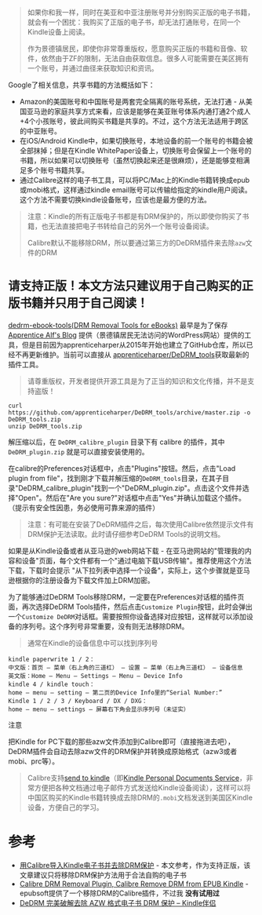 > 如果你和我一样，同时在美亚和中亚注册账号并分别购买正版的电子书籍，就会有一个困扰：我购买了正版的电子书，却无法打通账号，在同一个Kindle设备上阅读。
>
> 作为景德镇居民，即使你非常尊重版权，愿意购买正版的书籍和音像、软件，依然由于ZF的限制，无法自由获取信息。很多人可能需要在美区拥有一个账号，并通过曲径来获取知识和资讯。

Google了相关信息，共享书籍的方法概括如下：

* Amazon的美国账号和中国账号是两套完全隔离的账号系统，无法打通 - 从美国亚马逊的家庭共享方式来看，应该是能够在美亚账号体系内通打通2个成人+4个小孩账号，彼此间购买书籍是共享的。不过，这个方法无法适用于跨区的中亚账号。
* 在iOS/Android Kindle中，如果切换账号，本地设备的前一个账号的书籍会被全部抹掉；但是在Kindle WhitePaper设备上，切换账号会保留上一个账号的书籍，所以如果可以切换账号（虽然切换起来还是很麻烦），还是能够变相满足多个账号书籍共享。
* 通过Calibre这样的电子书工具，可以将PC/Mac上的Kindle书籍转换成epub或mobi格式，这样通过kindle email账号可以传输给指定的kindle用户阅读。这个方法不需要切换kindle设备账号，应该也是最方便的方法。

> 注意：Kindle的所有正版电子书都是有DRM保护的，所以即使你购买了书籍，也无法直接把电子书转给自己的另外一个账号设备阅读。
>
> Calibre默认不能移除DRM，所以要通过第三方的DeDRM插件来去除`azw`文件的DRM

# `请支持正版！本文方法只建议用于自己购买的正版书籍并只用于自己阅读！`

[dedrm-ebook-tools(DRM Removal Tools for eBooks)](https://github.com/psyrendust/dedrm-ebook-tools) 最早是为了保存 [Apprentice Alf's Blog](http://www.apprenticealf.wordpress.com/) 提供（景德镇居民无法访问的WordPress网站）提供的工具，但是目前因为apprenticeharper从2015年开始也建立了GitHub仓库，所以已经不再更新维护。当前可以直接从 [apprenticeharper/DeDRM_tools](https://github.com/apprenticeharper/DeDRM_tools)获取最新的插件工具。

> 请尊重版权，开发者提供开源工具是为了正当的知识和文化传播，并不是支持盗版！

```
curl https://github.com/apprenticeharper/DeDRM_tools/archive/master.zip -o DeDRM_tools.zip
unzip DeDRM_tools.zip
```

解压缩以后，在 `DeDRM_calibre_plugin` 目录下有 calibre 的插件，其中 `DeDRM_plugin.zip` 就是可以直接安装使用的。

在calibre的Preferences对话框中，点击"Plugins"按钮。然后，点击"Load plugin from file"，找到刚才下载并解压缩的`DeDRM_tools`目录，在其子目录"DeDRM_calibre_plugin"找到一个"DeDRM_plugin.zip"。点击这个文件并选择"Open"。然后在"Are you sure?"对话框中点击"Yes"并确认加载这个插件。（提示有安全性因患，务必使用可靠来源的插件）

> 注意：有可能在安装了DeDRM插件之后，每次使用Calibre依然提示文件有DRM保护无法读取。此时请仔细参考DeDRM Tools的说明文档。

如果是从Kindle设备或者从亚马逊的web网站下载 - 在亚马逊网站的"管理我的内容和设备"页面，每个文件都有一个"通过电脑下载USB传输"。推荐使用这个方法下载，下载时会提示 "从下拉列表中选择一个设备"，实际上，这个步骤就是亚马逊根据你的注册设备为下载文件加上DRM加密。

为了能够通过DeDRM Tools移除DRM，一定要在Preferences对话框的插件页面，再次选择DeDRM Tools插件，然后点击`Customize Plugin`按钮，此时会弹出一个`Customize DeDRM`对话框。需要按照你设备选择对应按钮，这样就可以添加设备的序列号。这个序列号非常重要，没有则无法移除DRM。

> 通常在Kindle的设备信息中可以找到序列号

```
kindle paperwrite 1 / 2：
中文版：首页 — 菜单（右上角的三道杠） — 设置 — 菜单（右上角三道杠） — 设备信息
英文版：Home — Menu — Settings — Menu — Device Info
kindle 4 / kindle touch：
home — menu — setting — 第二页的Device Info里的“Serial Number:”
Kindle 1 / 2 / 3 / Keyboard / DX / DXG：
home — menu — settings — 屏幕右下角会显示序列号（未证实）
```

注意

把Kindle for PC下载的那些azw文件添加到Calibre即可（直接拖进去吧），DeDRM插件会自动去除azw文件的DRM保护并转换成原始格式（azw3或者mobi、prc等）。

> Calibre支持[send to kindle](https://www.amazon.com/gp/sendtokindle)（即[Kindle Personal Documents Service](https://www.amazon.com/gp/help/customer/display.html?nodeId=200767340)，非常方便把各种文档通过电子邮件方式发送给Kindle设备阅读），这样可以将中国区购买的Kindle书籍转换成去除DRM的`.mobi`文档发送到美国区Kindle设备，方便自己的学习。

# 参考

* [用Calibre导入Kindle电子书并去除DRM保护](https://www.librehat.com/importing-kindle-books-with-calibre-and-remove-drm-protection/) - 本文参考，作为支持正版，该文章建议只将移除DRM保护方法用于合法自购的电子书
* [Calibre DRM Removal Plugin, Calibre Remove DRM from EPUB Kindle](http://www.epubsoft.com/calibre-drm-removal-calibre-remove-drm.html) - epubsoft提供了一个移除DRM的Calibre插件，不过我 **没有试用过**
* [DeDRM 完美破解去除 AZW 格式电子书 DRM 保护 – Kindle伴侣](http://bbs.feng.com/read-htm-tid-11303089.html)
